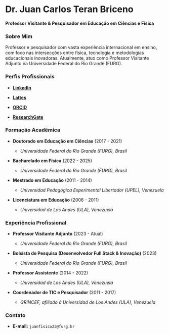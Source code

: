 # Dr. Juan Carlos Teran Briceno

**Professor Visitante & Pesquisador em Educação em Ciências e Física**

### Sobre Mim

Professor e pesquisador com vasta experiência internacional em ensino, com foco nas intersecções entre física, tecnologia e metodologias educacionais inovadoras. Atualmente, atuo como Professor Visitante Adjunto na Universidade Federal do Rio Grande (FURG).

### Perfis Profissionais

* [**LinkedIn**](https://www.google.com/search?q=https://www.linkedin.com/in/juan-teran-briceno-71556758)

* [**Lattes**](http://lattes.cnpq.br/4673032707883301)

* [**ORCID**](http://orcid.org/0000-0001-9384-2247)

* [**ResearchGate**](https://www.researchgate.net/profile/Juan-Teran?ev=hdr_xprf)

### Formação Acadêmica

* **Doutorado em Educação em Ciências** (2017 - 2021)

  * *Universidade Federal do Rio Grande (FURG), Brasil*

* **Bacharelado em Física** (2022 - 2025)

  * *Universidade Federal do Rio Grande (FURG), Brasil*

* **Mestrado em Educação** (2011 - 2014)

  * *Universidad Pedagógica Experimental Libertador (UPEL), Venezuela*

* **Licenciatura em Educação** (2006 - 2011)

  * *Universidad de Los Andes (ULA), Venezuela*

### Experiência Profissional

* **Professor Visitante Adjunto** (2023 - Atual)

  * *Universidade Federal do Rio Grande (FURG), Brasil*

* **Bolsista de Pesquisa (Desenvolvedor Full Stack & Inovação)** (2023)

  * *Universidade Federal do Rio Grande (FURG), Brasil*

* **Professor Assistente** (2014 - 2022)

  * *Universidad de Los Andes (ULA), Venezuela*

* **Coordenador de TIC e Pesquisador** (2011 - 2017)

  * *GRINCEF, afiliado à Universidad de Los Andes (ULA), Venezuela*

### Contato

* **E-mail:** `juanfisico23@furg.br`